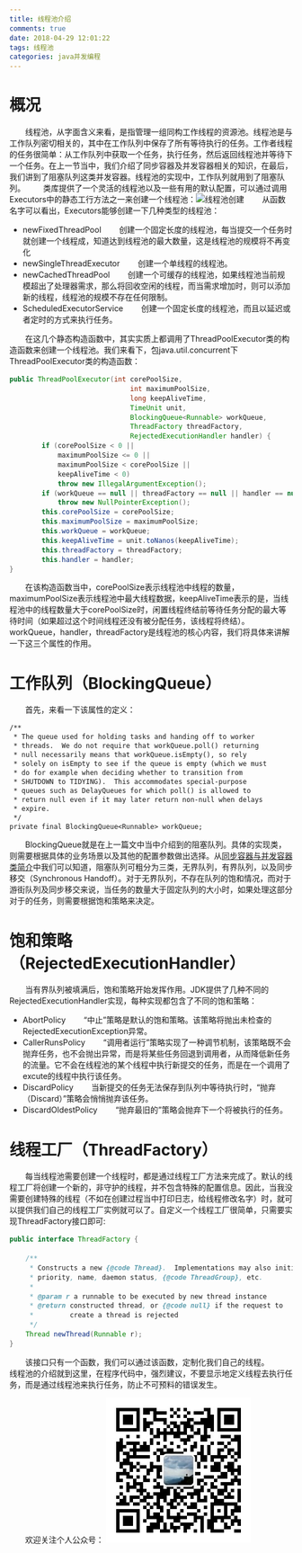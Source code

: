 ```yaml
---
title: 线程池介绍
comments: true
date: 2018-04-29 12:01:22
tags: 线程池
categories: java并发编程
---
```


# 概况
&emsp;&emsp;线程池，从字面含义来看，是指管理一组同构工作线程的资源池。线程池是与工作队列密切相关的，其中在工作队列中保存了所有等待执行的任务。工作者线程的任务很简单：从工作队列中获取一个任务，执行任务，然后返回线程池并等待下一个任务。在上一节当中，我们介绍了同步容器及并发容器相关的知识，在最后，我们讲到了阻塞队列这类并发容器。线程池的实现中，工作队列就用到了阻塞队列。
&emsp;&emsp;类库提供了一个灵活的线程池以及一些有用的默认配置，可以通过调用Executors中的静态工行方法之一来创建一个线程池：![线程池创建](./线程池创建.PNG)
&emsp;&emsp;从函数名字可以看出，Executors能够创建一下几种类型的线程池：
+ newFixedThreadPool
&emsp;&emsp;创建一个固定长度的线程池，每当提交一个任务时就创建一个线程成，知道达到线程池的最大数量，这是线程池的规模将不再变化
+ newSingleThreadExecutor
&emsp;&emsp;创建一个单线程的线程池。
+ newCachedThreadPool
&emsp;&emsp;创建一个可缓存的线程池，如果线程池当前规模超出了处理器需求，那么将回收空闲的线程，而当需求增加时，则可以添加新的线程，线程池的规模不存在任何限制。
+ ScheduledExecutorService
&emsp;&emsp;创建一个固定长度的线程池，而且以延迟或者定时的方式来执行任务。

&emsp;&emsp;在这几个静态构造函数中，其实实质上都调用了ThreadPoolExecutor类的构造函数来创建一个线程池。我们来看下，包java.util.concurrent下ThreadPoolExecutor类的构造函数：
```java
public ThreadPoolExecutor(int corePoolSize,
                              int maximumPoolSize,
                              long keepAliveTime,
                              TimeUnit unit,
                              BlockingQueue<Runnable> workQueue,
                              ThreadFactory threadFactory,
                              RejectedExecutionHandler handler) {
        if (corePoolSize < 0 ||
            maximumPoolSize <= 0 ||
            maximumPoolSize < corePoolSize ||
            keepAliveTime < 0)
            throw new IllegalArgumentException();
        if (workQueue == null || threadFactory == null || handler == null)
            throw new NullPointerException();
        this.corePoolSize = corePoolSize;
        this.maximumPoolSize = maximumPoolSize;
        this.workQueue = workQueue;
        this.keepAliveTime = unit.toNanos(keepAliveTime);
        this.threadFactory = threadFactory;
        this.handler = handler;
}
```
&emsp;&emsp;在该构造函数当中，corePoolSize表示线程池中线程的数量，maximumPoolSize表示线程池中最大线程数据，keepAliveTime表示的是，当线程池中的线程数量大于corePoolSize时，闲置线程终结前等待任务分配的最大等待时间（如果超过这个时间线程还没有被分配任务，该线程将终结）。workQueue，handler，threadFactory是线程池的核心内容，我们将具体来讲解一下这三个属性的作用。

# 工作队列（BlockingQueue<Runnable>）
&emsp;&emsp;首先，来看一下该属性的定义：
> 
    /**
     * The queue used for holding tasks and handing off to worker
     * threads.  We do not require that workQueue.poll() returning
     * null necessarily means that workQueue.isEmpty(), so rely
     * solely on isEmpty to see if the queue is empty (which we must
     * do for example when deciding whether to transition from
     * SHUTDOWN to TIDYING).  This accommodates special-purpose
     * queues such as DelayQueues for which poll() is allowed to
     * return null even if it may later return non-null when delays
     * expire.
     */
    private final BlockingQueue<Runnable> workQueue;

&emsp;&emsp;BlockingQueue就是在上一篇文中当中介绍到的阻塞队列。具体的实现类，则需要根据具体的业务场景以及其他的配置参数做出选择。从[同步容器与并发容器类简介](./../../26/同步容器与并发容器类简介/index.html)中我们可以知道，阻塞队列可粗分为三类，无界队列，有界队列，以及同步移交（Synchronous Handoff）。对于无界队列，不存在队列的饱和情况，而对于游街队列及同步移交来说，当任务的数量大于固定队列的大小时，如果处理这部分对于的任务，则需要根据饱和策略来决定。

# 饱和策略（RejectedExecutionHandler）
&emsp;&emsp;当有界队列被填满后，饱和策略开始发挥作用。JDK提供了几种不同的RejectedExecutionHandler实现，每种实现都包含了不同的饱和策略：
+ AbortPolicy 
&emsp;&emsp;“中止”策略是默认的饱和策略。该策略将抛出未检查的RejectedExecutionException异常。
+ CallerRunsPolicy
&emsp;&emsp;“调用者运行”策略实现了一种调节机制，该策略既不会抛弃任务，也不会抛出异常，而是将某些任务回退到调用者，从而降低新任务的流量。它不会在线程池的某个线程中执行新提交的任务，而是在一个调用了excute的线程中执行该任务。
+ DiscardPolicy
&emsp;&emsp;当新提交的任务无法保存到队列中等待执行时，“抛弃（Discard）”策略会悄悄抛弃该任务。
+ DiscardOldestPolicy
&emsp;&emsp;“抛弃最旧的”策略会抛弃下一个将被执行的任务。

# 线程工厂（ThreadFactory）
&emsp;&emsp;每当线程池需要创建一个线程时，都是通过线程工厂方法来完成了。默认的线程工厂将创建一个新的，非守护的线程，并不包含特殊的配置信息。因此，当我没需要创建特殊的线程（不如在创建过程当中打印日志，给线程修改名字）时，就可以提供我们自己的线程工厂实例就可以了。自定义一个线程工厂很简单，只需要实现ThreadFactory接口即可:
```java
public interface ThreadFactory {

    /**
     * Constructs a new {@code Thread}.  Implementations may also initialize
     * priority, name, daemon status, {@code ThreadGroup}, etc.
     *
     * @param r a runnable to be executed by new thread instance
     * @return constructed thread, or {@code null} if the request to
     *         create a thread is rejected
     */
    Thread newThread(Runnable r);
}
```
&emsp;&emsp;该接口只有一个函数，我们可以通过该函数，定制化我们自己的线程。
&emsp;&emsp;线程池的介绍就到这里，在程序代码中，强烈建议，不要显示地定义线程去执行任务，而是通过线程池来执行任务，防止不可预料的错误发生。


&emsp;&emsp;欢迎关注个人公众号：
![个人公号](./个人公号.jpg)